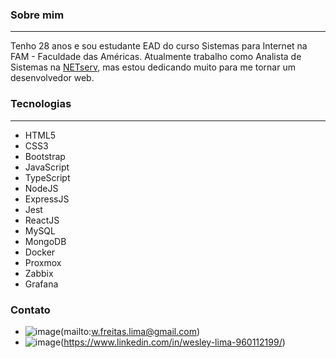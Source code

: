 ### Sobre mim
***
Tenho 28 anos e sou estudante EAD do curso Sistemas para Internet na FAM - Faculdade das Américas.
Atualmente trabalho como Analista de Sistemas na [NETserv](http://www.netserv.com.br), mas estou dedicando muito para me tornar um desenvolvedor web.

### Tecnologias
***
+ HTML5
+ CSS3
+ Bootstrap
+ JavaScript
+ TypeScript
+ NodeJS
+ ExpressJS
+ Jest
+ ReactJS
+ MySQL
+ MongoDB
+ Docker
+ Proxmox
+ Zabbix
+ Grafana

### Contato
+ ![image]({https://img.shields.io/badge/Gmail-D14836?style=for-the-badge&logo=gmail&logoColor=white})(mailto:w.freitas.lima@gmail.com)
+ ![image]({https://img.shields.io/badge/LinkedIn-0077B5?style=for-the-badge&logo=linkedin&logoColor=white})(https://www.linkedin.com/in/wesley-lima-960112199/)
